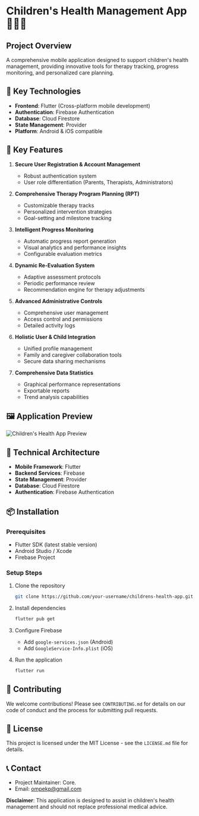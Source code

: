 # Children's Health Management App 🏥👧👦

## Project Overview
A comprehensive mobile application designed to support children's health management, providing innovative tools for therapy tracking, progress monitoring, and personalized care planning.

## 🚀 Key Technologies
- **Frontend**: Flutter (Cross-platform mobile development)
- **Authentication**: Firebase Authentication
- **Database**: Cloud Firestore
- **State Management**: Provider
- **Platform**: Android & iOS compatible

## 🌟 Key Features
1. **Secure User Registration & Account Management**
   - Robust authentication system
   - User role differentiation (Parents, Therapists, Administrators)

2. **Comprehensive Therapy Program Planning (RPT)**
   - Customizable therapy tracks
   - Personalized intervention strategies
   - Goal-setting and milestone tracking

3. **Intelligent Progress Monitoring**
   - Automatic progress report generation
   - Visual analytics and performance insights
   - Configurable evaluation metrics

4. **Dynamic Re-Evaluation System**
   - Adaptive assessment protocols
   - Periodic performance review
   - Recommendation engine for therapy adjustments

5. **Advanced Administrative Controls**
   - Comprehensive user management
   - Access control and permissions
   - Detailed activity logs

6. **Holistic User & Child Integration**
   - Unified profile management
   - Family and caregiver collaboration tools
   - Secure data sharing mechanisms

7. **Comprehensive Data Statistics**
   - Graphical performance representations
   - Exportable reports
   - Trend analysis capabilities

## 🖼️ Application Preview
![Children's Health App Preview](https://github.com/user-attachments/assets/e2d75cd9-e749-42bd-8ba3-1e9f714812cc)

## 🔧 Technical Architecture
- **Mobile Framework**: Flutter
- **Backend Services**: Firebase
- **State Management**: Provider
- **Database**: Cloud Firestore
- **Authentication**: Firebase Authentication

## 📦 Installation

### Prerequisites
- Flutter SDK (latest stable version)
- Android Studio / Xcode
- Firebase Project

### Setup Steps
1. Clone the repository
   ```bash
   git clone https://github.com/your-username/childrens-health-app.git
   ```

2. Install dependencies
   ```bash
   flutter pub get
   ```

3. Configure Firebase
   - Add `google-services.json` (Android)
   - Add `GoogleService-Info.plist` (iOS)

4. Run the application
   ```bash
   flutter run
   ```

## 🤝 Contributing
We welcome contributions! Please see `CONTRIBUTING.md` for details on our code of conduct and the process for submitting pull requests.

## 📄 License
This project is licensed under the MIT License - see the `LICENSE.md` file for details.

## 📞 Contact
- Project Maintainer: Core.
- Email: ompekp@gmail.com

**Disclaimer**: This application is designed to assist in children's health management and should not replace professional medical advice.
